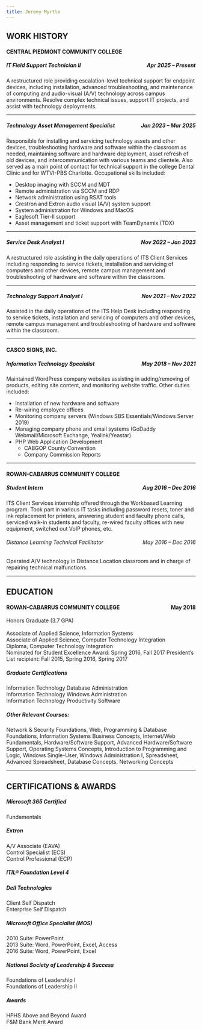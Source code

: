 ```yaml
---
title: Jeremy Myrtle
---
```


## WORK HISTORY 
 
#### CENTRAL PIEDMONT COMMUNITY COLLEGE 	 
##### IT Field Support Technician II <span style="float: right">Apr 2025 – Present</span>
A restructured role providing escalation-level technical support for endpoint devices, including installation, advanced troubleshooting, and maintenance of computing and audio-visual (A/V) technology across campus environments. Resolve complex technical issues, support IT projects, and assist with technology deployments. 
 
 ---

##### Technology Asset Management Specialist <span style="float: right">Jan 2023 – Mar 2025</span> 
Responsible for installing and servicing technology assets and other devices, troubleshooting hardware and software within the classroom as needed, maintaining software and hardware deployment, asset refresh of old devices, and intercommunication with various teams and clientele. Also served as a main point of contact for technical support in the college Dental Clinic and for WTVI-PBS Charlotte. Occupational skills included: 
- Desktop imaging with SCCM and MDT 
- Remote administration via SCCM and RDP 
- Network administration using RSAT tools 
- Crestron and Extron audio visual (A/V) system support 
- System administration for Windows and MacOS 
- Eaglesoft Tier-II support 
- Asset management and ticket support with TeamDynamix (TDX) 
 
---

##### Service Desk Analyst I <span style="float: right">Nov 2022 – Jan 2023</span>
A restructured role assisting in the daily operations of ITS Client Services including responding to service tickets, installation and servicing of computers and other devices, remote campus management and troubleshooting of hardware and software within the classroom. 
 
---

##### Technology Support Analyst I <span style="float: right">Nov 2021 – Nov 2022</span>
Assisted in the daily operations of the ITS Help Desk including responding to service tickets, installation and servicing of computers and other devices, remote campus management and troubleshooting of hardware and software within the classroom. 
 
 ---

#### CASCO SIGNS, INC. 
##### Information Technology Specialist <span style="float: right">May 2018 – Nov 2021</span>
Maintained WordPress company websites assisting in adding/removing of products, editing site content, and monitoring website traffic. Other duties included: 
- Installation of new hardware and software 
- Re-wiring employee offices 
- Monitoring company servers (Windows SBS Essentials/Windows Server 2019) 
- Managing company phone and email systems (GoDaddy Webmail/Microsoft Exchange, Yealink/Yeastar) 
- PHP Web Application Development 
    - CABGOP County Convention
    - Company Commission Reports 

---

#### ROWAN-CABARRUS COMMUNITY COLLEGE 
##### Student Intern <span style="float:right">Aug 2016 – Dec 2016 </span>
ITS Client Services internship offered through the Workbased Learning program. Took part in various IT tasks including password resets, toner and ink replacement for printers, answering student and faculty phone calls, serviced walk-in students and faculty, re-wired faculty offices with new equipment, switched out VoIP phones, etc. 
 
###### Distance Learning Technical Facilitator <span style="float: right">May 2016 – Dec 2016</span>
Operated A/V technology in Distance Location classroom and in charge of repairing technical malfunctions. 

---

## EDUCATION 
#### ROWAN-CABARRUS COMMUNITY COLLEGE <span style="float: right">May 2018</span>
Honors Graduate (3.7 GPA)<br> 						 
Associate of Applied Science, Information Systems<br>
Associate of Applied Science, Computer Technology Integration <br>
Diploma, Computer Technology Integration<br> 
Nominated for Student Excellence Award: Spring 2016, Fall 2017 President’s List recipient: Fall 2015, Spring 2016, Spring 2017 
 
##### Graduate Certifications 
Information Technology Database Administration<br>
Information Technology Windows Administration<br>
Information Technology Productivity Software<br>
 
##### Other Relevant Courses: 
Network & Security Foundations, Web, Programming & Database Foundations, 
Information Systems Business Concepts, Internet/Web Fundamentals, Hardware/Software Support, Advanced 
Hardware/Software Support, Operating Systems Concepts, Introduction to Programming and Logic, Windows Single-User, Windows Administration I, Spreadsheet, Advanced Spreadsheet, Database Concepts, Networking Concepts 
 
---

## CERTIFICATIONS & AWARDS 
##### Microsoft 365 Certified 
Fundamentals
 
##### Extron 
A/V Associate (EAVA)<br>
Control Specialist (ECS)<br>
Control Professional (ECP)<br>
 
##### ITIL® Foundation Level 4 
 
##### Dell Technologies 
Client Self Dispatch<br>
Enterprise Self Dispatch <br>
 
##### Microsoft Office Specialist (MOS) 
2010 Suite: PowerPoint<br>
2013 Suite: Word, PowerPoint, Excel, Access<br>
2016 Suite: Word, PowerPoint, Excel<br>
 
##### National Society of Leadership & Success 
Foundations of Leadership I<br> 
Foundations of Leadership II 
 
##### Awards 
HPHS Above and Beyond Award<br>
F&M Bank Merit Award 
